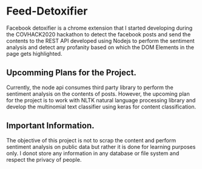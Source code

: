 # Feed-Detoxifier

Facebook detoxifier is a chrome extension that I started developing during the COVHACK2020 hackathon to detect the facebook posts
and send the contents to the REST API developed using Nodejs to perform the sentiment analysis and detect any profanity based
on which the DOM Elements in the page gets highlighted. 

## Upcomming Plans for the Project. 

Currently, the node api consumes third party library to perform the sentiment analysis on the contents of posts. However, the 
upcoming plan for the project is to work with NLTK natural language processing library and develop the 
multinomial text classifier using keras for content classification. 

## Important Information. 

The objective of this project is not to scrap the content and perform sentiment analysis on public data but rather it is done for learning purposes only. I donot store any information in any database or file system and respect the privacy of people.
